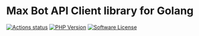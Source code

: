 # Max Bot API Client library for Golang

[![Actions status](https://github.com/BushlanovDev/max-bot-api-client-php/actions/workflows/ci.yml/badge.svg?style=flat-square)](https://github.com/BushlanovDev/max-bot-api-client-php/actions)
[![PHP Version](https://img.shields.io/packagist/php-v/bushlanov-dev/max-bot-api-client-php.svg?style=flat-square)]()
[![Software License](https://img.shields.io/badge/license-MIT-brightgreen.svg?style=flat-square)](LICENSE)
